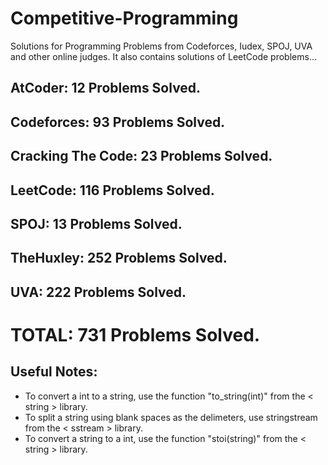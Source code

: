 # Competitive-Programming
Solutions for Programming Problems from Codeforces, Iudex, SPOJ, UVA and other online judges. It also contains solutions of LeetCode problems...

## AtCoder: 12 Problems Solved.
## Codeforces: 93 Problems Solved.
## Cracking The Code: 23 Problems Solved.
## LeetCode: 116 Problems Solved.
## SPOJ: 13 Problems Solved.
## TheHuxley: 252 Problems Solved.
## UVA: 222 Problems Solved.

# TOTAL: 731 Problems Solved.

## Useful Notes:
* To convert a int to a string, use the function "to_string(int)" from the < string > library.
* To split a string using blank spaces as the delimeters, use stringstream from the < sstream > library.
* To convert a string to a int, use the function "stoi(string)" from the < string > library.
